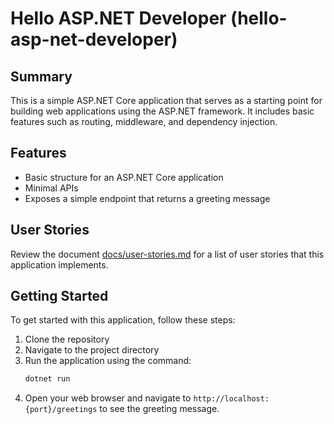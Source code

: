 # Hello ASP.NET Developer (hello-asp-net-developer)

## Summary
This is a simple ASP.NET Core application that serves as a starting point for building web applications using the ASP.NET framework. It includes basic features such as routing, middleware, and dependency injection.

## Features
- Basic structure for an ASP.NET Core application
- Minimal APIs
- Exposes a simple endpoint that returns a greeting message

## User Stories
Review the document [docs/user-stories.md](docs/user-stories.md) for a list of user stories that this application implements.

## Getting Started
To get started with this application, follow these steps:
1. Clone the repository
2. Navigate to the project directory
3. Run the application using the command:
   ```bash
   dotnet run
   ```
4. Open your web browser and navigate to `http://localhost:{port}/greetings` to see the greeting message.
